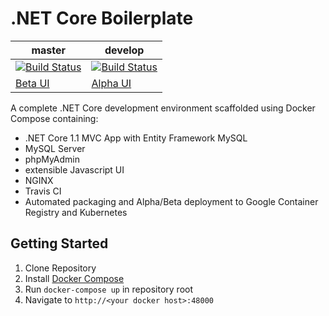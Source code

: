 # .NET Core Boilerplate


master | develop
--- | ---
[![Build Status](https://travis-ci.org/caleblloyd/dotnet-core-boilerplate.svg?branch=master)](https://travis-ci.org/caleblloyd/dotnet-core-boilerplate) | [![Build Status](https://travis-ci.org/caleblloyd/dotnet-core-boilerplate.svg?branch=develop)](https://travis-ci.org/caleblloyd/dotnet-core-boilerplate)
[Beta UI](https://blog-beta.dotvue.com/) | [Alpha UI](https://blog-alpha.dotvue.com/)

A complete .NET Core development environment scaffolded using Docker Compose containing:

- .NET Core 1.1 MVC App with Entity Framework MySQL
- MySQL Server
- phpMyAdmin
- extensible Javascript UI
- NGINX
- Travis CI
- Automated packaging and Alpha/Beta deployment to Google Container Registry and Kubernetes

## Getting Started

1. Clone Repository
2. Install [Docker Compose](https://docs.docker.com/compose/install/)
3. Run `docker-compose up` in repository root
4. Navigate to `http://<your docker host>:48000`


